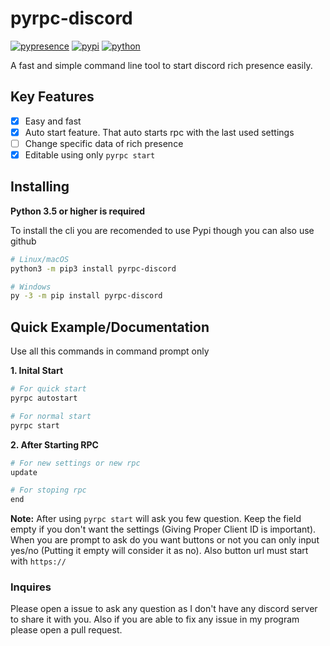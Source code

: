 # pyrpc-discord
[![pypresence](https://img.shields.io/badge/using-pypresence-00bb88.svg?logo=discord&logoWidth=15)](https://github.com/qwertyquerty/pypresence)
[![pypi](https://img.shields.io/badge/pypi-v1.1.1-blue.svg?logo=pypi&logoWidth=15)](https://pypi.org/project/pyrpc-discord/)
[![python](https://img.shields.io/badge/python-3.5%20|%203.6%20|%203.7%20|%203.8-blue.svg?logo=python&logoWidth=15)](https://pypi.org/project/pyrpc-discord/)

A fast and simple command line tool to start discord rich presence easily.

## Key Features
- [x] Easy and fast
- [x] Auto start feature. That auto starts rpc with the last used settings
- [ ] Change specific data of rich presence
- [x] Editable using only `pyrpc start`

## Installing
**Python 3.5 or higher is required**

To install the cli you are recomended to use Pypi though you can also use github
```bash
# Linux/macOS
python3 -m pip3 install pyrpc-discord

# Windows
py -3 -m pip install pyrpc-discord
```

## Quick Example/Documentation
Use all this commands in command prompt only

**1. Inital Start**
```bash
# For quick start 
pyrpc autostart

# For normal start
pyrpc start
```


**2. After Starting RPC**
```bash
# For new settings or new rpc
update

# For stoping rpc
end
```

**Note:** After using `pyrpc start` will ask you few question. Keep the field empty if you don't want the settings (Giving Proper Client ID is important). When you are prompt to ask do you want buttons or not you can only input yes/no (Putting it empty will consider it as no). Also button url must start with `https://`

### Inquires
Please open a issue to ask any question as I don't have any discord server to share it with you. Also if you are able to fix any issue in my program please open a pull request.